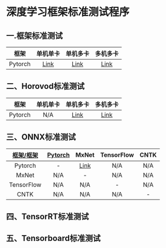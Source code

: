 # 深度学习框架标准测试程序
## 一.框架标准测试
|   框架      |     单机单卡   |    单机多卡    |   多机多卡     |
|:-----------:|:---------:|:-----------:|:--------:|
|Pytorch|[Link](notes/pytorch-smsg.md)|[Link](notes/pytorch-smmg.md)| [Link](notes/pytorch-mmmg.md)|

## 二、Horovod标准测试
|   框架      |     单机单卡   |    单机多卡    |   多机多卡     |
|:-----------:|:---------:|:-----------:|:--------:|
|Pytorch|N/A|[Link](notes/horovod-pytorch-smmg.md)| [Link](notes/horovod-pytorch-mmmg.md)|

## 三、ONNX标准测试
|[框架/框架](https://onnx.ai/getting-started)|[Pytorch](notes/onnx/onnx-pytorch.md)|MxNet|TensorFlow|CNTK|
|:-------:|:-----:|:---:|:--------:|:---:|
|Pytorch |-|[Link](notes/onnx-pytorch_onnx_mxnet.md)|N/A|N/A|
|MxNet|N/A|-|N/A|N/A|
|TensorFlow|N/A|N/A|-|N/A|
|CNTK|N/A|N/A|N/A|-|

## 四、TensorRT标准测试
## 五、Tensorboard标准测试